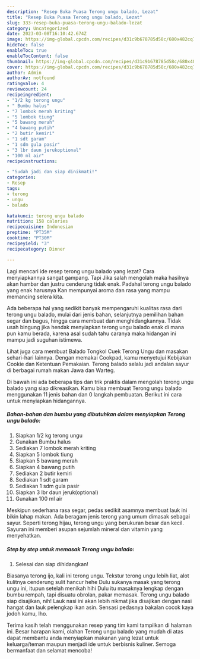 ```yaml
---
description: "Resep Buka Puasa Terong ungu balado, Lezat"
title: "Resep Buka Puasa Terong ungu balado, Lezat"
slug: 333-resep-buka-puasa-terong-ungu-balado-lezat
category: Uncategorized
date: 2023-03-08T16:10:42.674Z
image: https://img-global.cpcdn.com/recipes/d31c9b678785d58c/680x482cq70/terong-ungu-balado-foto-resep-utama.jpg
hideToc: false
enableToc: true
enableTocContent: false
thumbnail: https://img-global.cpcdn.com/recipes/d31c9b678785d58c/680x482cq70/terong-ungu-balado-foto-resep-utama.jpg
cover: https://img-global.cpcdn.com/recipes/d31c9b678785d58c/680x482cq70/terong-ungu-balado-foto-resep-utama.jpg
author: Admin
authorAv: notfound
ratingvalue: 4
reviewcount: 24
recipeingredient:
- "1/2 kg terong ungu"
- " Bumbu halus"
- "7 lombok merah kriting"
- "5 lombok tiung"
- "5 bawang merah"
- "4 bawang putih"
- "2 butir kemiri"
- "1 sdt garam"
- "1 sdm gula pasir"
- "3 lbr daun jerukoptional"
- "100 ml air"
recipeinstructions:

- "Sudah jadi dan siap dinikmati!"
categories:
- Resep
tags:
- terong
- ungu
- balado

katakunci: terong ungu balado 
nutrition: 158 calories
recipecuisine: Indonesian
preptime: "PT35M"
cooktime: "PT30M"
recipeyield: "3"
recipecategory: Dinner

---
```



Lagi mencari ide resep terong ungu balado yang lezat? Cara menyiapkannya sangat gampang. Tapi Jika salah mengolah maka hasilnya akan hambar dan justru cenderung tidak enak. Padahal terong ungu balado yang enak harusnya Kan mempunyai aroma dan rasa yang mampu memancing selera kita.


Ada beberapa hal yang sedikit banyak mempengaruhi kualitas rasa dari terong ungu balado, mulai dari jenis bahan, selanjutnya pemilihan bahan segar dan bagus, hingga cara membuat dan menghidangkannya. Tidak usah bingung jika hendak menyiapkan terong ungu balado enak di mana pun kamu berada, karena asal sudah tahu caranya maka hidangan ini mampu jadi suguhan istimewa.

Lihat juga cara membuat Balado Tongkol Cuek Terong Ungu dan masakan sehari-hari lainnya. Dengan memakai Cookpad, kamu menyetujui Kebijakan Cookie dan Ketentuan Pemakaian. Terong balado selalu jadi andalan sayur di berbagai rumah makan Jawa dan Warteg.


Di bawah ini ada beberapa tips dan trik praktis dalam mengolah terong ungu balado yang siap dikreasikan. Kamu bisa membuat Terong ungu balado menggunakan 11 jenis bahan dan 0 langkah pembuatan. Berikut ini cara untuk menyiapkan hidangannya.

<!--inarticleads1-->

##### Bahan-bahan dan bumbu yang dibutuhkan dalam menyiapkan Terong ungu balado:

1. Siapkan 1/2 kg terong ungu
1. Gunakan  Bumbu halus
1. Sediakan 7 lombok merah kriting
1. Siapkan 5 lombok tiung
1. Siapkan 5 bawang merah
1. Siapkan 4 bawang putih
1. Sediakan 2 butir kemiri
1. Sediakan 1 sdt garam
1. Sediakan 1 sdm gula pasir
1. Siapkan 3 lbr daun jeruk(optional)
1. Gunakan 100 ml air


Meskipun sederhana rasa segar, pedas sedikit asamnya membuat lauk ini bikin lahap makan. Ada beragam jenis terong yang umum dimasak sebagai sayur. Seperti terong hijau, terong ungu yang berukuran besar dan kecil. Sayuran ini memberi asupan sejumlah mineral dan vitamin yang menyehatkan. 

<!--inarticleads2-->

##### Step by step untuk memasak Terong ungu balado:


1. Selesai dan siap dihidangkan!

Biasanya terong ijo, kali ini terong ungu. Tekstur terong ungu lebih liat, alot kulitnya cenderung sulit hancur hehe Dulu sukanya masak yang terong ungu ini, itupun setelah menikah hihi Dulu itu masaknya lengkap dengan bumbu rempah, tapi disuatu obrolan, pakar memasak. Terong ungu balado siap disajikan, nih! Lauk nasi ini akan lebih nikmat jika disajikan dengan nasi hangat dan lauk pelengkap ikan asin. Sensasi pedasnya bakalan cocok kaya jodoh kamu, lho. 

Terima kasih telah menggunakan resep yang tim kami tampilkan di halaman ini. Besar harapan kami, olahan Terong ungu balado yang mudah di atas dapat membantu anda menyiapkan makanan yang lezat untuk keluarga/teman maupun menjadi ide untuk berbisnis kuliner. Semoga bermanfaat dan selamat mencoba!
